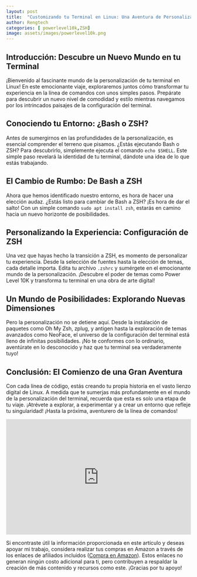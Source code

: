 ```yaml
---
layout: post
title:  "Customizando tu Terminal en Linux: Una Aventura de Personalización"
author: Rengtech
categories: [ powerlevel10k,ZSH]
image: assets/images/powerlevel10k.png
---
```


## Introducción: Descubre un Nuevo Mundo en tu Terminal

¡Bienvenido al fascinante mundo de la personalización de tu terminal en Linux! En este emocionante viaje, exploraremos juntos cómo transformar tu experiencia en la línea de comandos con unos simples pasos. Prepárate para descubrir un nuevo nivel de comodidad y estilo mientras navegamos por los intrincados paisajes de la configuración del terminal.

## Conociendo tu Entorno: ¿Bash o ZSH?

Antes de sumergirnos en las profundidades de la personalización, es esencial comprender el terreno que pisamos. ¿Estás ejecutando Bash o ZSH? Para descubrirlo, simplemente ejecuta el comando `echo $SHELL`. Este simple paso revelará la identidad de tu terminal, dándote una idea de lo que estás trabajando.

## El Cambio de Rumbo: De Bash a ZSH

Ahora que hemos identificado nuestro entorno, es hora de hacer una elección audaz. ¿Estás listo para cambiar de Bash a ZSH? ¡Es hora de dar el salto! Con un simple comando `sudo apt install zsh`, estarás en camino hacia un nuevo horizonte de posibilidades.

## Personalizando la Experiencia: Configuración de ZSH

Una vez que hayas hecho la transición a ZSH, es momento de personalizar tu experiencia. Desde la selección de fuentes hasta la elección de temas, cada detalle importa. Edita tu archivo `.zshrc` y sumérgete en el emocionante mundo de la personalización. ¡Descubre el poder de temas como Power Level 10K y transforma tu terminal en una obra de arte digital!

## Un Mundo de Posibilidades: Explorando Nuevas Dimensiones

Pero la personalización no se detiene aquí. Desde la instalación de paquetes como Oh My Zsh, zplug, y antigen hasta la exploración de temas avanzados como NeoFace, el universo de la configuración del terminal está lleno de infinitas posibilidades. ¡No te conformes con lo ordinario, aventúrate en lo desconocido y haz que tu terminal sea verdaderamente tuyo!

## Conclusión: El Comienzo de una Gran Aventura

Con cada línea de código, estás creando tu propia historia en el vasto lienzo digital de Linux. A medida que te sumerjas más profundamente en el mundo de la personalización del terminal, recuerda que esta es solo una etapa de tu viaje. ¡Atrévete a explorar, a experimentar y a crear un entorno que refleje tu singularidad! ¡Hasta la próxima, aventurero de la línea de comandos!

<iframe style="width:100%;" height="315" src="https://www.youtube.com/embed/2Q1yW2jJ3tc?si=VhC7F-SBdm0kKJwO" frameborder="0" allowfullscreen></iframe>

Si encontraste útil la información proporcionada en este artículo y deseas apoyar mi trabajo, considera realizar tus compras en Amazon a través de los enlaces de afiliados incluidos (<a href="https://amzn.to/3Rknqjn" rel="nofollow">Compra en Amazon</a>). Estos enlaces no generan ningún costo adicional para ti, pero contribuyen a respaldar la creación de más contenido y recursos como este. ¡Gracias por tu apoyo!

